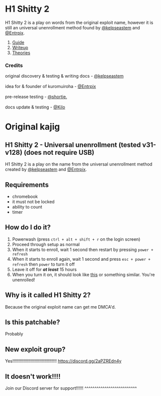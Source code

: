# H1 Shitty 2
H1 Shitty 2 is a play on words from the original exploit name, however it is still an universal unenrollment method found by [@kelpseastem](https://github.com/kelpseastem) and [@Entrpix](https://github.com/entrpix).
1. [Guide](Docs/guide.md)
2. [Writeup](Docs/writeup.md)
3. [Theories](Docs/theories.md)
### Credits
original discovery & testing & writing docs - [@kelpseastem](https://github.com/kelpseastem)\
\
idea for & founder of kuromuiroha - [@Entrpix](https://github.com/entrpix)\
\
pre-release testing - [@shortie.](https://github.com/snappyshortpie)\
\
docs update & testing - [@Kilo](https://github.com/kkilobyte)
# Original kajig
## H1 Shitty 2 - Universal unenrollment (tested v31-v128) (does not require USB)
H1 Shitty 2 is a play on the name from the universal unenrollment method created by [@kelpseastem](https://github.com/kelpseastem) and [@Entrpix](https://github.com/entrpix).
## Requirements
- chromebook
- it must not be locked
- ability to count
- timer
##  How do I do it?
1. Powerwash (press `ctrl + alt + shift + r` on the login screen)
2. Proceed through setup as normal
3. When it starts to enroll, wait 1 second then restart by pressing `power + refresh`
4. When it starts to enroll again, wait 1 second and press `esc + power + refresh` then `power` to turn it off
5. Leave it off for ***at least*** 15 hours
6. When you turn it on, it should look like [this](https://github.com/kuromuiroha/CRSH2TTY/raw/main/Docs/Media/v128nissa.mp4) or something similar. You're unenrolled!
## Why is it called H1 Shitty 2?
Because the original exploit name can get me DMCA'd.
## Is this patchable?
Probably
## New exploit group?
Yes!!!!!!!!!!!!!!!!!!!!!!!!!!!!!!!!!!!! https://discord.gg/2aPZREdn4y
## It doesn't work!!!!
Join our Discord server for support!!!!!! ^^^^^^^^^^^^^^^^^^^^^^^^^^
